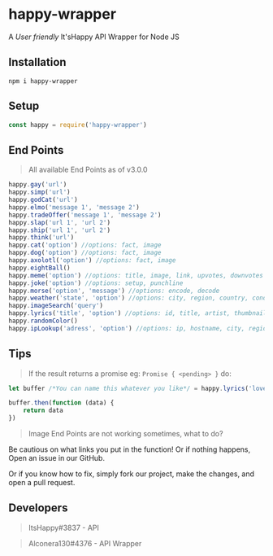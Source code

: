# happy-wrapper

A *User friendly* It'sHappy API Wrapper for Node JS

## Installation
``` 
npm i happy-wrapper 
```

## Setup
```js
const happy = require('happy-wrapper')
```

## End Points

> All available End Points as of v3.0.0

```js
happy.gay('url')
happy.simp('url')
happy.godCat('url')
happy.elmo('message 1', 'message 2')
happy.tradeOffer('message 1', 'message 2')
happy.slap('url 1', 'url 2')
happy.ship('url 1', 'url 2')
happy.think('url')
happy.cat('option') //options: fact, image
happy.dog('option') //options: fact, image
happy.axolotl('option') //options: fact, image
happy.eightBall()
happy.meme('option') //options: title, image, link, upvotes, downvotes
happy.joke('option') //options: setup, punchline
happy.morse('option', 'message') //options: encode, decode
happy.weather('state', 'option') //options: city, region, country, condition, temp. Temp returns json
happy.imageSearch('query')
happy.lyrics('title', 'option') //options: id, title, artist, thumbnail, lyrics
happy.randomColor()
happy.ipLookup('adress', 'option') //options: ip, hostname, city, region, country, organization, postal code, timezone
```

## Tips

> If the result returns a promise eg: `Promise { <pending> }` do:

```js
let buffer /*You can name this whatever you like*/ = happy.lyrics('lovely', 'artist') //As an example

buffer.then(function (data) {
    return data
})
```

> Image End Points are not working sometimes, what to do?

Be cautious on what links you put in the function! Or if nothing happens, Open an issue in our GitHub.

Or if you know how to fix, simply fork our project, make the changes, and open a pull request.

## Developers

> ItsHappy#3837 - API

> Alconera130#4376 - API Wrapper